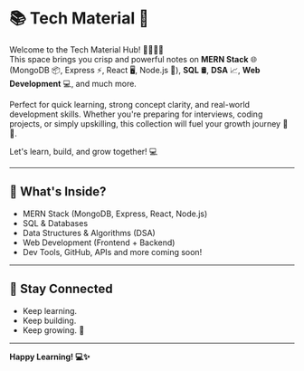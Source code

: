 # 📚 Tech Material 🚀

Welcome to the Tech Material Hub! 🧑‍💻👩‍💻  
This space brings you crisp and powerful notes on **MERN Stack** 🌐 (MongoDB 📦, Express ⚡, React 🖥️, Node.js 🚀), **SQL** 🛢️, **DSA** 📈, **Web Development** 💻, and much more.

Perfect for quick learning, strong concept clarity, and real-world development skills. Whether you're preparing for interviews, coding projects, or simply upskilling, this collection will fuel your growth journey 🚀✨.

Let's learn, build, and grow together! 💻

---

## 🚀 What's Inside?
- MERN Stack (MongoDB, Express, React, Node.js)
- SQL & Databases
- Data Structures & Algorithms (DSA)
- Web Development (Frontend + Backend)
- Dev Tools, GitHub, APIs and more coming soon!

---

## 🌟 Stay Connected
- Keep learning.
- Keep building.
- Keep growing. 🚀

---

**Happy Learning! 💻✨**
